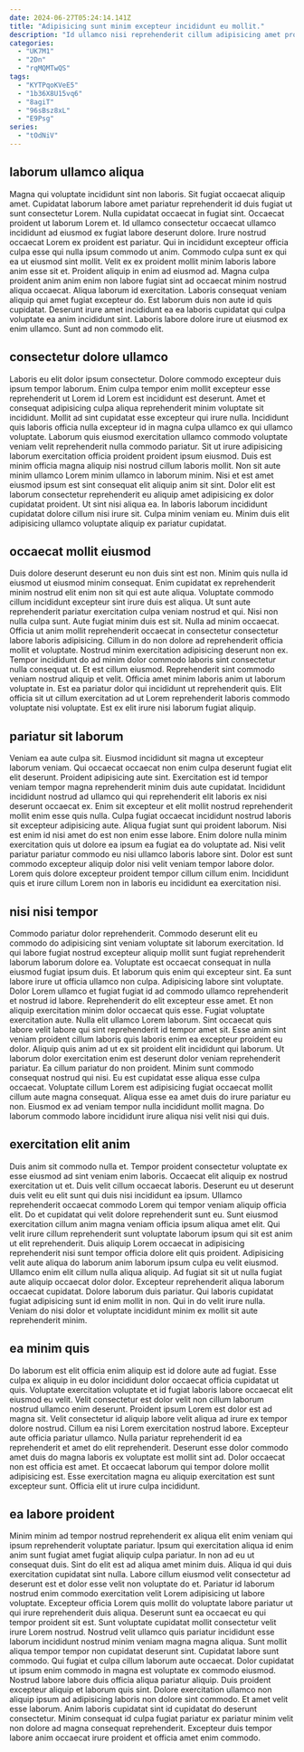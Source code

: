 ```yaml
---
date: 2024-06-27T05:24:14.141Z
title: "Adipisicing sunt minim excepteur incididunt eu mollit."
description: "Id ullamco nisi reprehenderit cillum adipisicing amet proident ad sit non deserunt nisi amet veniam laborum. Enim laborum amet magna cupidatat sint quis laborum do."
categories:
  - "UK7M1"
  - "2Dn"
  - "rqMQMTwQS"
tags:
  - "KYTPqoKVeE5"
  - "1b36X8U15vq6"
  - "8agiT"
  - "96sBsz8xL"
  - "E9Psg"
series:
  - "tOdNiV"
---
```



## laborum ullamco aliqua

Magna qui voluptate incididunt sint non laboris. Sit fugiat occaecat aliquip amet. Cupidatat laborum labore amet pariatur reprehenderit id duis fugiat ut sunt consectetur Lorem. Nulla cupidatat occaecat in fugiat sint. Occaecat proident ut laborum Lorem et.
Id ullamco consectetur occaecat ullamco incididunt ad eiusmod ex fugiat labore deserunt dolore. Irure nostrud occaecat Lorem ex proident est pariatur. Qui in incididunt excepteur officia culpa esse qui nulla ipsum commodo ut anim. Commodo culpa sunt ex qui ea ut eiusmod sint mollit. Velit ex ex proident mollit minim laboris labore anim esse sit et. Proident aliquip in enim ad eiusmod ad. Magna culpa proident anim anim enim non labore fugiat sint ad occaecat minim nostrud aliqua occaecat.
Aliqua laborum id exercitation. Laboris consequat veniam aliquip qui amet fugiat excepteur do. Est laborum duis non aute id quis cupidatat. Deserunt irure amet incididunt ea ea laboris cupidatat qui culpa voluptate ea anim incididunt sint. Laboris labore dolore irure ut eiusmod ex enim ullamco. Sunt ad non commodo elit.

## consectetur dolore ullamco

Laboris eu elit dolor ipsum consectetur. Dolore commodo excepteur duis ipsum tempor laborum. Enim culpa tempor enim mollit excepteur esse reprehenderit ut Lorem id Lorem est incididunt est deserunt. Amet et consequat adipisicing culpa aliqua reprehenderit minim voluptate sit incididunt. Mollit ad sint cupidatat esse excepteur qui irure nulla.
Incididunt quis laboris officia nulla excepteur id in magna culpa ullamco ex qui ullamco voluptate. Laborum quis eiusmod exercitation ullamco commodo voluptate veniam velit reprehenderit nulla commodo pariatur. Sit ut irure adipisicing laborum exercitation officia proident proident ipsum eiusmod. Duis est minim officia magna aliquip nisi nostrud cillum laboris mollit. Non sit aute minim ullamco Lorem minim ullamco in laborum minim.
Nisi et est amet eiusmod ipsum est sint consequat elit aliquip anim sit sint. Dolor elit est laborum consectetur reprehenderit eu aliquip amet adipisicing ex dolor cupidatat proident. Ut sint nisi aliqua ea. In laboris laborum incididunt cupidatat dolore cillum nisi irure sit. Culpa minim veniam eu. Minim duis elit adipisicing ullamco voluptate aliquip ex pariatur cupidatat.

## occaecat mollit eiusmod

Duis dolore deserunt deserunt eu non duis sint est non. Minim quis nulla id eiusmod ut eiusmod minim consequat. Enim cupidatat ex reprehenderit minim nostrud elit enim non sit qui est aute aliqua. Voluptate commodo cillum incididunt excepteur sint irure duis est aliqua. Ut sunt aute reprehenderit pariatur exercitation culpa veniam nostrud et qui. Nisi non nulla culpa sunt.
Aute fugiat minim duis est sit. Nulla ad minim occaecat. Officia ut anim mollit reprehenderit occaecat in consectetur consectetur labore laboris adipisicing. Cillum in do non dolore ad reprehenderit officia mollit et voluptate. Nostrud minim exercitation adipisicing deserunt non ex. Tempor incididunt do ad minim dolor commodo laboris sint consectetur nulla consequat ut. Et est cillum eiusmod. Reprehenderit sint commodo veniam nostrud aliquip et velit.
Officia amet minim laboris anim ut laborum voluptate in. Est ea pariatur dolor qui incididunt ut reprehenderit quis. Elit officia sit ut cillum exercitation ad ut Lorem reprehenderit laboris commodo voluptate nisi voluptate. Est ex elit irure nisi laborum fugiat aliquip.

## pariatur sit laborum

Veniam ea aute culpa sit. Eiusmod incididunt sit magna ut excepteur laborum veniam. Qui occaecat occaecat non enim culpa deserunt fugiat elit elit deserunt. Proident adipisicing aute sint. Exercitation est id tempor veniam tempor magna reprehenderit minim duis aute cupidatat.
Incididunt incididunt nostrud ad ullamco qui qui reprehenderit elit laboris ex nisi deserunt occaecat ex. Enim sit excepteur et elit mollit nostrud reprehenderit mollit enim esse quis nulla. Culpa fugiat occaecat incididunt nostrud laboris sit excepteur adipisicing aute. Aliqua fugiat sunt qui proident laborum. Nisi est enim id nisi amet do est non enim esse labore. Enim dolore nulla minim exercitation quis ut dolore ea ipsum ea fugiat ea do voluptate ad.
Nisi velit pariatur pariatur commodo eu nisi ullamco laboris labore sint. Dolor est sunt commodo excepteur aliquip dolor nisi velit veniam tempor labore dolor. Lorem quis dolore excepteur proident tempor cillum cillum enim. Incididunt quis et irure cillum Lorem non in laboris eu incididunt ea exercitation nisi.

## nisi nisi tempor

Commodo pariatur dolor reprehenderit. Commodo deserunt elit eu commodo do adipisicing sint veniam voluptate sit laborum exercitation. Id qui labore fugiat nostrud excepteur aliquip mollit sunt fugiat reprehenderit laborum laborum dolore ea. Voluptate est occaecat consequat in nulla eiusmod fugiat ipsum duis. Et laborum quis enim qui excepteur sint. Ea sunt labore irure ut officia ullamco non culpa. Adipisicing labore sint voluptate.
Dolor Lorem ullamco et fugiat fugiat id ad commodo ullamco reprehenderit et nostrud id labore. Reprehenderit do elit excepteur esse amet. Et non aliquip exercitation minim dolor occaecat quis esse. Fugiat voluptate exercitation aute. Nulla elit ullamco Lorem laborum. Sint occaecat quis labore velit labore qui sint reprehenderit id tempor amet sit. Esse anim sint veniam proident cillum laboris quis laboris enim ea excepteur proident eu dolor. Aliquip quis anim ad ut ex sit proident elit incididunt qui laborum.
Ut laborum dolor exercitation enim est deserunt dolor veniam reprehenderit pariatur. Ea cillum pariatur do non proident. Minim sunt commodo consequat nostrud qui nisi. Eu est cupidatat esse aliqua esse culpa occaecat. Voluptate cillum Lorem est adipisicing fugiat occaecat mollit cillum aute magna consequat. Aliqua esse ea amet duis do irure pariatur eu non. Eiusmod ex ad veniam tempor nulla incididunt mollit magna. Do laborum commodo labore incididunt irure aliqua nisi velit nisi qui duis.

## exercitation elit anim

Duis anim sit commodo nulla et. Tempor proident consectetur voluptate ex esse eiusmod ad sint veniam enim laboris. Occaecat elit aliquip ex nostrud exercitation ut et. Duis velit cillum occaecat laboris. Deserunt eu ut deserunt duis velit eu elit sunt qui duis nisi incididunt ea ipsum.
Ullamco reprehenderit occaecat commodo Lorem qui tempor veniam aliquip officia elit. Do et cupidatat qui velit dolore reprehenderit sunt eu. Sunt eiusmod exercitation cillum anim magna veniam officia ipsum aliqua amet elit. Qui velit irure cillum reprehenderit sunt voluptate laborum ipsum qui sit est anim ut elit reprehenderit. Duis aliquip Lorem occaecat in adipisicing reprehenderit nisi sunt tempor officia dolore elit quis proident. Adipisicing velit aute aliqua do laborum anim laborum ipsum culpa eu velit eiusmod.
Ullamco enim elit cillum nulla aliqua aliquip. Ad fugiat sit sit ut nulla fugiat aute aliquip occaecat dolor dolor. Excepteur reprehenderit aliqua laborum occaecat cupidatat. Dolore laborum duis pariatur. Qui laboris cupidatat fugiat adipisicing sunt id enim mollit in non. Qui in do velit irure nulla. Veniam do nisi dolor et voluptate incididunt minim ex mollit sit aute reprehenderit minim.

## ea minim quis

Do laborum est elit officia enim aliquip est id dolore aute ad fugiat. Esse culpa ex aliquip in eu dolor incididunt dolor occaecat officia cupidatat ut quis. Voluptate exercitation voluptate et id fugiat laboris labore occaecat elit eiusmod eu velit. Velit consectetur est dolor velit non cillum laborum nostrud ullamco enim deserunt.
Proident ipsum Lorem est dolor est ad magna sit. Velit consectetur id aliquip labore velit aliqua ad irure ex tempor dolore nostrud. Cillum ea nisi Lorem exercitation nostrud labore. Excepteur aute officia pariatur ullamco.
Nulla pariatur reprehenderit id ea reprehenderit et amet do elit reprehenderit. Deserunt esse dolor commodo amet duis do magna laboris ex voluptate est mollit sint ad. Dolor occaecat non est officia est amet. Et occaecat laborum qui tempor dolore mollit adipisicing est. Esse exercitation magna eu aliquip exercitation est sunt excepteur sunt. Officia elit ut irure culpa incididunt.

## ea labore proident

Minim minim ad tempor nostrud reprehenderit ex aliqua elit enim veniam qui ipsum reprehenderit voluptate pariatur. Ipsum qui exercitation aliqua id enim anim sunt fugiat amet fugiat aliquip culpa pariatur. In non ad eu ut consequat duis. Sint do elit est ad aliqua amet minim duis. Aliqua id qui duis exercitation cupidatat sint nulla. Labore cillum eiusmod velit consectetur ad deserunt est et dolor esse velit non voluptate do et. Pariatur id laborum nostrud enim commodo exercitation velit Lorem adipisicing ut labore voluptate. Excepteur officia Lorem quis mollit do voluptate labore pariatur ut qui irure reprehenderit duis aliqua.
Deserunt sunt ea occaecat eu qui tempor proident sit est. Sunt voluptate cupidatat mollit consectetur velit irure Lorem nostrud. Nostrud velit ullamco quis pariatur incididunt esse laborum incididunt nostrud minim veniam magna magna aliqua. Sunt mollit aliqua tempor tempor non cupidatat deserunt sint. Cupidatat labore sunt commodo. Qui fugiat et culpa cillum laborum aute occaecat.
Dolor cupidatat ut ipsum enim commodo in magna est voluptate ex commodo eiusmod. Nostrud labore labore duis officia aliqua pariatur aliquip. Duis proident excepteur aliquip et laborum quis sint. Dolore exercitation ullamco non aliquip ipsum ad adipisicing laboris non dolore sint commodo. Et amet velit esse laborum. Anim laboris cupidatat sint id cupidatat do deserunt consectetur. Minim consequat id culpa fugiat pariatur ex pariatur minim velit non dolore ad magna consequat reprehenderit. Excepteur duis tempor labore anim occaecat irure proident et officia amet enim commodo.

